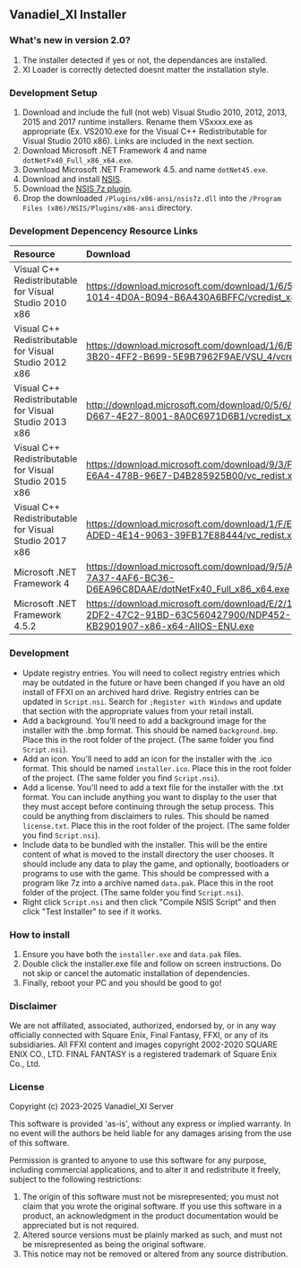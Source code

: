 ## **Vanadiel_XI Installer**

### What's new in version 2.0?
1. The installer detected if yes or not, the dependances are installed.
2. XI Loader is correctly detected doesnt matter the installation style.

### Development Setup
1. Download and include the full (not web) Visual Studio 2010, 2012, 2013, 2015 and 2017 runtime installers. Rename them VSxxxx.exe as appropriate (Ex. VS2010.exe for the Visual C++ Redistributable for Visual Studio 2010 x86). Links are included in the next section.
2. Download Microsoft .NET Framework 4 and name `dotNetFx40_Full_x86_x64.exe`.
3. Download Microsoft .NET Framework 4.5. and name `dotNet45.exe`.
4. Download and install [NSIS](https://nsis.sourceforge.io/Download).
5. Download the [NSIS 7z plugin](https://nsis.sourceforge.io/Nsis7z_plug-in#Download).
5. Drop the downloaded `/Plugins/x86-ansi/nsis7z.dll` into the `/Program Files (x86)/NSIS/Plugins/x86-ansi` directory.

### Development Depencency Resource Links
| Resource  | Download |
| :-------- | :------- |
| Visual C++ Redistributable for Visual Studio 2010 x86 | https://download.microsoft.com/download/1/6/5/165255E7-1014-4D0A-B094-B6A430A6BFFC/vcredist_x86.exe |
| Visual C++ Redistributable for Visual Studio 2012 x86 | https://download.microsoft.com/download/1/6/B/16B06F60-3B20-4FF2-B699-5E9B7962F9AE/VSU_4/vcredist_x86.exe |
| Visual C++ Redistributable for Visual Studio 2013 x86 | http://download.microsoft.com/download/0/5/6/056DCDA9-D667-4E27-8001-8A0C6971D6B1/vcredist_x86.exe |
| Visual C++ Redistributable for Visual Studio 2015 x86 | https://download.microsoft.com/download/9/3/F/93FCF1E7-E6A4-478B-96E7-D4B285925B00/vc_redist.x86.exe |
| Visual C++ Redistributable for Visual Studio 2017 x86 | https://download.microsoft.com/download/1/F/E/1FEBBDB2-ADED-4E14-9063-39FB17E88444/vc_redist.x86.exe |
| Microsoft .NET Framework 4 | https://download.microsoft.com/download/9/5/A/95A9616B-7A37-4AF6-BC36-D6EA96C8DAAE/dotNetFx40_Full_x86_x64.exe |
| Microsoft .NET Framework 4.5.2 | https://download.microsoft.com/download/E/2/1/E21644B5-2DF2-47C2-91BD-63C560427900/NDP452-KB2901907-x86-x64-AllOS-ENU.exe |

### Development
* Update registry entries. You will need to collect registry entries which may be outdated in the future or have been changed if you have an old install of FFXI on an archived hard drive. Registry entries can be updated in `Script.nsi`. Search for `;Register with Windows` and update that section with the appropriate values from your retail install.
* Add a background. You'll need to add a background image for the installer with the .bmp format. This should be named `background.bmp`. Place this in the root folder of the project. (The same folder you find `Script.nsi`).
* Add an icon. You'll need to add an icon for the installer with the .ico format. This should be named `installer.ico`. Place this in the root folder of the project. (The same folder you find `Script.nsi`).
* Add a license. You'll need to add a text file for the installer with the .txt format. You can include anything you want to display to the user that they must accept before continuing through the setup process. This could be anything from disclaimers to rules. This should be named `license.txt`. Place this in the root folder of the project. (The same folder you find `Script.nsi`).
* Include data to be bundled with the installer. This will be the entire content of what is moved to the install directory the user chooses. It should include any data to play the game, and optionally, bootloaders or programs to use with the game. This should be compressed with a program like 7z into a archive named `data.pak`. Place this in the root folder of the project. (The same folder you find `Script.nsi`).
* Right click `Script.nsi` and then click "Compile NSIS Script" and then click "Test Installer" to see if it works.

### How to install
1. Ensure you have both the `installer.exe` and `data.pak` files.
2. Double click the installer.exe file and follow on screen instructions. Do not skip or cancel the automatic installation of dependencies.
3. Finally, reboot your PC and you should be good to go!

### Disclaimer
We are not affiliated, associated, authorized, endorsed by, or in any way officially connected with Square Enix, Final Fantasy, FFXI, or any of its subsidiaries. All FFXI content and images copyright 2002-2020 SQUARE ENIX CO., LTD. FINAL FANTASY is a registered trademark of Square Enix Co., Ltd.

### License

Copyright (c) 2023-2025 Vanadiel_XI Server

This software is provided 'as-is', without any express or implied
warranty. In no event will the authors be held liable for any damages
arising from the use of this software.

Permission is granted to anyone to use this software for any purpose,
including commercial applications, and to alter it and redistribute it
freely, subject to the following restrictions:

1. The origin of this software must not be misrepresented; you must not
   claim that you wrote the original software. If you use this software 
   in a product, an acknowledgment in the product documentation would be
   appreciated but is not required.
2. Altered source versions must be plainly marked as such, and must not be
   misrepresented as being the original software.
3. This notice may not be removed or altered from any source distribution.
